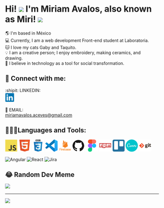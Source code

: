 # Hi! <img src="https://github.com/arelyweb/arelywebprueba/blob/master/wave.gif" width="30px">   I'm Miriam Avalos, also known as Miri!     <img src="https://media.giphy.com/media/VgCDAzcKvsR6OM0uWg/giphy.gif" width="50"> 
 :earth_americas:  I'm based in México  <br>
 :computer:    Currently, I am a web development Front-end student at Laboratoria. <br>
 :cat: I love my cats Gaby and Taquito. <br>
 :bulb: I am a creative person; I enjoy embroidery, making ceramics, and drawing. <br>
 :rainbow: I believe in technology as a tool for social transformation.

 
    

 ##  📎  Connect with me:
 :shipit: LINKEDIN: <br>   <a href="https://www.linkedin.com/in/miriamavalos/"><img src="https://github.com/devicons/devicon/blob/master/icons/linkedin/linkedin-original.svg" alt="javascript" width="30" height="30"/></a>

  :envelope_with_arrow: EMAIL: <br>  miriamavalos.aceves@gmail.com 
 

## 👩🏽‍💻Languages and Tools:


<img src="https://github.com/devicons/devicon/blob/master/icons/javascript/javascript-original.svg" alt="javascript" width="40" height="40"/> <img src="https://github.com/devicons/devicon/blob/master/icons/html5/html5-original.svg" alt="html5" width="40" height="40"/> <img src="https://github.com/devicons/devicon/blob/master/icons/css3/css3-original-wordmark.svg" width="40" height="40"/> <img src="https://github.com/devicons/devicon/blob/master/icons/vscode/vscode-original.svg" alt="vscode" width="40" height="40"/> <img src="https://github.com/devicons/devicon/blob/master/icons/firebase/firebase-plain-wordmark.svg" alt="firebase" width="40" height="40"/> <img src="https://github.com/devicons/devicon/blob/master/icons/github/github-original.svg" alt="github" width="40" height="40"/>  <img src="https://github.com/devicons/devicon/blob/master/icons/figma/figma-original.svg" alt="figma" width="40" height="40"/> <img src="https://github.com/devicons/devicon/blob/master/icons/npm/npm-original-wordmark.svg" alt="npm" width="40" height="40"/> <img src="https://github.com/devicons/devicon/blob/master/icons/trello/trello-plain.svg" alt="trello" width="40" height="40"/> <img src="https://github.com/devicons/devicon/blob/master/icons/canva/canva-original.svg" alt="trello" width="40" height="40"/> <img src="https://github.com/devicons/devicon/blob/master/icons/git/git-original-wordmark.svg" alt="trello" width="40" height="40"/> 

 ![Angular](https://img.shields.io/badge/angular-%23DD0031.svg?style=for-the-badge&logo=angular&logoColor=white) ![React](https://img.shields.io/badge/react-%2320232a.svg?style=for-the-badge&logo=react&logoColor=%2361DAFB)  ![Jira](https://img.shields.io/badge/jira-%230A0FFF.svg?style=for-the-badge&logo=jira&logoColor=white) 


## 😂 Random Dev Meme
<img src='https://randommeme-five.vercel.app/' style="height: 400px;"/>

---
[![](https://visitcount.itsvg.in/api?id=Mirisaurio&icon=0&color=0)](https://visitcount.itsvg.in)

<!-- Proudly created with GPRM ( https://gprm.itsvg.in ) -->
